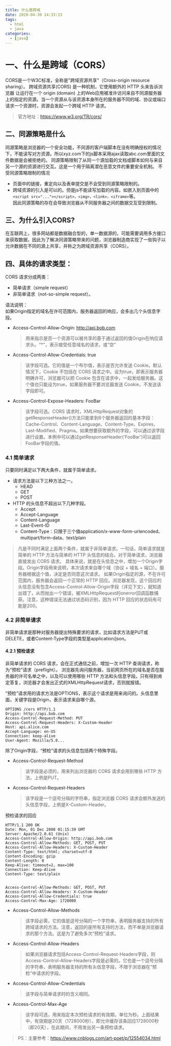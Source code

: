 ```yaml
---
title: 什么是跨域
date: 2020-04-30 14:33:13
tags:
  - html
  - java
categories:
  - [java]
---
```



# 一、什么是跨域（CORS）
CORS是一个W3C标准，全称是"跨域资源共享"（Cross-origin resource sharing）。
跨域资源共享(CORS) 是一种机制，它使用额外的 HTTP 头来告诉浏览器  让运行在一个 origin (domain) 上的Web应用被准许访问来自不同源服务器上的指定的资源。当一个资源从与该资源本身所在的服务器不同的域、协议或端口请求一个资源时，资源会发起一个跨域 HTTP 请求。
> 官方地址：https://www.w3.org/TR/cors/  

## 二、同源策略是什么
同源策略是浏览器的一个安全功能，不同源的客户端脚本在没有明确授权的情况下，不能读写对方资源。所以xyz.com下的js脚本采用ajax读取abc.com里面的文件数据是会被拒绝的。
同源策略限制了从同一个源加载的文档或脚本如何与来自另一个源的资源进行交互。这是一个用于隔离潜在恶意文件的重要安全机制。
不受同源策略限制的情况
+ 页面中的链接，重定向以及表单提交是不会受到同源策略限制的。
+ 跨域资源的引入是可以的。但是js不能读写加载的内容。如嵌入到页面中的 `<script src="..."></script>，<img>，<link>，<iframe>`等。  
因此同源策略的存在会导致浏览器从不同服务器之间的数据交互受到限制。

## 三、为什么引入CORS?
在互联网上，很多网站都是数据融合型的，单一数据源的，可能需要调用多方接口来获取数据，因此为了解决同源策略带来的问题，浏览器制造商实现了一些钩子以允许数据在不同的源上共享，并称之为跨域资源共享（CORS）。

## 四、具体的请求类型：  
CORS 请求分成两类：
+ 简单请求（simple request）
+ 非简单请求（not-so-simple request）。

语法说明：  
如果Origin指定的域名在许可范围内，服务器返回的响应，会多出几个头信息字段。
+ Access-Control-Allow-Origin: http://api.bob.com
    > 用来指示是否一个资源可以被共享的基于通过返回的值Origin在响应请求头。“*”，表示接受任意域名的请求，或“空”

+ Access-Control-Allow-Credentials: true
    > 该字段可选。它的值是一个布尔值，表示是否允许发送 Cookie。默认情况下，Cookie 不包括在 CORS 请求之中。设为true，即表示服务器明确许可，浏览器可以把 Cookie 包含在请求中，一起发给服务器。这个值也只能设为true，如果服务器不要浏览器发送 Cookie，不发送该字段即可。

+ Access-Control-Expose-Headers: FooBar
    > 该字段可选。CORS 请求时，XMLHttpRequest对象的getResponseHeader()方法只能拿到6个服务器返回的基本字段：Cache-Control、Content-Language、Content-Type、Expires、Last-Modified、Pragma。如果想要获取额外的字段，可以通过该字段进行设置。本例中可以通过getResponseHeader('FooBar')可以返回FooBar字段的值。


### 4.1 简单请求
只要同时满足以下两大条件，就属于简单请求。

+ 请求方法是以下三种方法之一。
    - HEAD
    - GET
    - POST
+ HTTP 的头信息不超出以下几种字段。
    - Accept
    - Accept-Language
    - Content-Language
    - Last-Event-ID
    - Content-Type：只限于三个值application/x-www-form-urlencoded、multipart/form-data、text/plain

> 凡是不同时满足上面两个条件，就属于非简单请求。一句话，简单请求就是简单的 HTTP 方法与简单的 HTTP 头信息的结合。对于简单请求，浏览器直接发出 CORS 请求。
>具体来说，就是在头信息之中，增加一个Origin字段。Origin字段用来说明，本次请求来自哪个域（协议 + 域名 + 端口）。服务器根据这个值，决定是否同意这次请求。
如果Origin指定的源，不在许可范围内，服务器会返回一个正常的 HTTP 回应。浏览器发现，这个回应的头信息没有包含Access-Control-Allow-Origin字段（详见下文），就知道出错了，从而抛出一个错误，被XMLHttpRequest的onerror回调函数捕获。注意，这种错误无法通过状态码识别，因为 HTTP 回应的状态码有可能是200。

### 4.2 非简单请求
非简单请求是那种对服务器提出特殊要求的请求，比如请求方法是PUT或DELETE，或者Content-Type字段的类型是application/json。

#### 4.2.1 预检请求  
非简单请求的 CORS 请求，会在正式通信之前，增加一次 HTTP 查询请求，称为“预检”请求（preflight）。
浏览器先询问服务器，当前网页所在的域名是否在服务器的许可名单之中，以及可以使用哪些 HTTP 方法和头信息字段。只有得到肯定答复，浏览器才会发出正式的XMLHttpRequest请求，否则就报错。

“预检”请求用的请求方法是OPTIONS，表示这个请求是用来询问的。头信息里面，关键字段是Origin，表示请求来自哪个源。
```text
OPTIONS /cors HTTP/1.1
Origin: http://api.bob.com
Access-Control-Request-Method: PUT
Access-Control-Request-Headers: X-Custom-Header
Host: api.alice.com
Accept-Language: en-US
Connection: keep-alive
User-Agent: Mozilla/5.0...
```
除了Origin字段，“预检”请求的头信息包括两个特殊字段。
+ Access-Control-Request-Method
    >  该字段是必须的，用来列出浏览器的 CORS 请求会用到哪些 HTTP 方法，上例是PUT。 
+ Access-Control-Request-Headers
    > 该字段是一个逗号分隔的字符串，指定浏览器 CORS 请求会额外发送的头信息字段，上例是X-Custom-Header。

预检请求的回应
```text
HTTP/1.1 200 OK
Date: Mon, 01 Dec 2008 01:15:39 GMT
Server: Apache/2.0.61 (Unix)
Access-Control-Allow-Origin: http://api.bob.com
Access-Control-Allow-Methods: GET, POST, PUT
Access-Control-Allow-Headers: X-Custom-Header
Content-Type: text/html; charset=utf-8
Content-Encoding: gzip
Content-Length: 0
Keep-Alive: timeout=2, max=100
Connection: Keep-Alive
Content-Type: text/plain


Access-Control-Allow-Methods: GET, POST, PUT
Access-Control-Allow-Headers: X-Custom-Header
Access-Control-Allow-Credentials: true
Access-Control-Max-Age: 1728000
```

+ Access-Control-Allow-Methods
    > 该字段必需，它的值是逗号分隔的一个字符串，表明服务器支持的所有跨域请求的方法。注意，返回的是所有支持的方法，而不单是浏览器请求的那个方法。这是为了避免多次“预检”请求。
+ Access-Control-Allow-Headers
    > 如果浏览器请求包括Access-Control-Request-Headers字段，则Access-Control-Allow-Headers字段是必需的。它也是一个逗号分隔的字符串，表明服务器支持的所有头信息字段，不限于浏览器在“预检”中请求的字段。
+ Access-Control-Allow-Credentials
    > 该字段与简单请求时的含义相同。
+ Access-Control-Max-Age
    > 该字段可选，用来指定本次预检请求的有效期，单位为秒。上面结果中，有效期是20天（1728000秒），即允许缓存该条回应1728000秒（即20天），在此期间，不用发出另一条预检请求。


> PS：主要参考：https://www.cnblogs.com/art-poet/p/12554034.html




